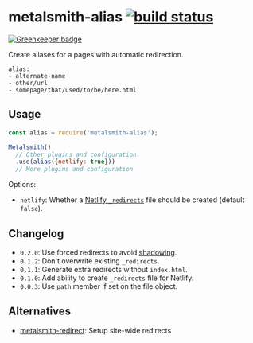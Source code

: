 # metalsmith-alias [![build status](https://travis-ci.org/fortes/metalsmith-alias.svg?branch=master)](https://travis-ci.org/fortes/metalsmith-alias)

[![Greenkeeper badge](https://badges.greenkeeper.io/fortes/metalsmith-alias.svg)](https://greenkeeper.io/)

Create aliases for a pages with automatic redirection.

```
alias:
- alternate-name
- other/url
- somepage/that/used/to/be/here.html
```

## Usage

```js
const alias = require('metalsmith-alias');

Metalsmith()
  // Other plugins and configuration
  .use(alias({netlify: true}))
  // More plugins and configuration
```

Options:

* `netlify`: Whether a [Netlify `_redirects`](https://www.netlify.com/docs/redirects/) file should be created (default `false`).

## Changelog

* `0.2.0`: Use forced redirects to avoid [shadowing](https://docs.netlify.com/routing/redirects/rewrites-proxies/#shadowing).
* `0.1.2`: Don't overwrite existing `_redirects`.
* `0.1.1`: Generate extra redirects without `index.html`.
* `0.1.0`: Add ability to create `_redirects` file for Netlify.
* `0.0.3`: Use `path` member if set on the file object.

## Alternatives

* [metalsmith-redirect](https://github.com/aymericbeaumet/metalsmith-redirect): Setup site-wide redirects
